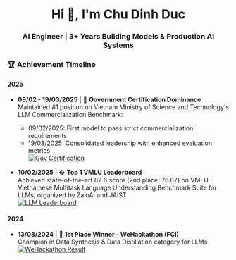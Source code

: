 <h1 align="center">Hi 👋, I'm Chu Dinh Duc</h1>
<h3 align="center">AI Engineer | 3+ Years Building Models & Production AI Systems</h3>

### 🏆 Achievement Timeline

#### 2025

- **09/02 - 19/03/2025** | 📜 **Government Certification Dominance**  
  Maintained #1 position on Vietnam Ministry of Science and Technology's LLM Commercialization Benchmark:
  - 09/02/2025: First model to pass strict commercialization requirements
  - 19/03/2025: Consolidated leadership with enhanced evaluation metrics  
  [![Gov Certification](link_3)](link_3)

- **10/02/2025** | � **Top 1 VMLU Leaderboard**  
  Achieved state-of-the-art 82.6 score (2nd place: 76.87) on VMLU - Vietnamese Multitask Language Understanding Benchmark Suite for LLMs, organized by ZaloAI and JAIST  
  [![LLM Leaderboard](link_2)](link_2)

#### 2024

- **13/08/2024** | 🥇 **1st Place Winner - WeHackathon (FCI)**  
  Champion in Data Synthesis & Data Distillation category for LLMs  
  [![WeHackathon Result](link_1)](link_1)
